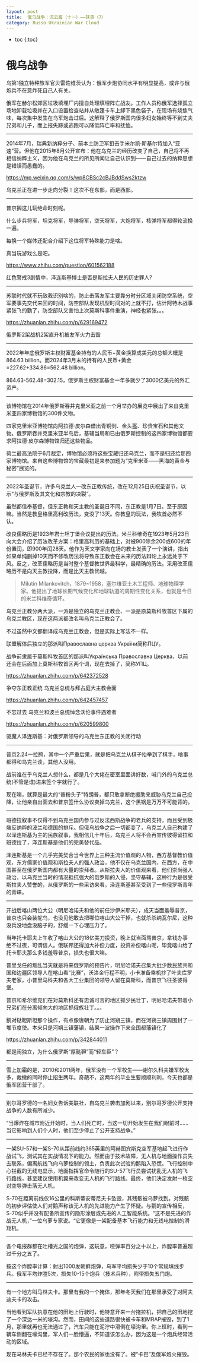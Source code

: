 ```yaml
---
layout: post
title:  俄乌战争：流云篇（十一）——轶事（7）
category: Russo Ukrainian War Cloud
---
```


* toc
{:toc}

# 俄乌战争

乌第1独立特种旅军官贝雷佐维茨认为：俄军步炮协同水平有明显提高，或许与俄炮兵不在意炸死自己人有关。

俄军在赫尔松郊区垃圾填埋厂内擅自处理填埋阵亡战友。工作人员称俄军选择孤立场地卸载垃圾并在入口设置检查站并从敞篷卡车上卸下黑色袋子，在现场有烧焦气味，每次集中发生在乌军炮击过后。这解释了俄罗斯国内很多妇女始终等不到丈夫兄弟和儿子，而上报失踪或逃跑可以降低阵亡率和抚恤。

---

2014年7月，瑞典新纳粹分子、前本土防卫军狙击手米尔凯·斯基尔特加入“亚速”营。但他在2015年8月公开宣布：他在乌克兰的经历改变了自己，自己将不再相信纳粹主义，因为他在乌克兰的所见所闻让自己认识到——自己过去的纳粹思想是错误而愚蠢的。

https://mp.weixin.qq.com/s/wp8CBSc2cBJBddSws2ktzw

乌克兰正在进一步走向分裂！这次不在东部，而是西部。

---

普京搁这儿玩绝命时刻呢。

什么步兵将军，坦克将军，导弹将军，空天将军，大炮将军，核弹将军都得轮流换一遍。

每换一个媒体还配合介绍下这位将军特殊能力是啥。

真当玩游戏么是吧。

https://www.zhihu.com/question/601562188

红色警戒3剧情中，泽连斯基博士是否是斯拉夫人民的历史罪人?

---

苏联时代就不玩敌我识别啥的，防止击落友军主要靠分时分区域关闭防空系统，空军要事先交代来回的时间，防空部队发现机型时间对的上就不打，估计阿特木战事紧张飞的勤了，防空部队又害怕上次莫斯科事件重演，神经也紧张。。。

https://zhuanlan.zhihu.com/p/629169472

俄罗斯2架战机2架直升机被友军火力击毁

---

2022年年底俄罗斯主权财富基金持有的人民币+黄金换算成美元的总额大概是864.63 billion。而2024年3月末的持有的人民币+黄金=227.62+334.86=562.48 billion。

864.63-562.48=302.15，俄罗斯主权财富基金一年多就少了3000亿美元的外汇资产。

---

该博物馆在2014年俄罗斯吞并克里米亚之前一个月举办的展览中展出了来自克里米亚四家博物馆的300件文物。

四家克里米亚博物馆向阿拉德·皮尔森借出青铜剑、金头盔、珍贵宝石和其他文物。俄罗斯吞并克里米亚半岛后，基辅当局和已由俄罗斯控制的这四家博物馆都要求阿拉德·皮尔森博物馆归还这些物品。

荷兰最高法院于6月裁定，博物馆必须将这些宝藏归还乌克兰，而不是归还给那四家博物馆。来自这些博物馆的宝藏最初是来参加题为“克里米亚——黑海的黄金与秘密”展览的。

---

2022年圣诞节，许多乌克兰人一改东正教传统，改在12月25日庆祝圣诞节，以示“与俄罗斯及其文化和宗教的决裂”。

虽然都信奉基督，但东正教和天主教的圣诞日不同，东正教是1月7日。至于原因嘛。当然是教皇格里高利改历法，变没了13天。你教皇的玩法，我牧首必然不认。

改良儒略历是1923年君士坦丁堡会议提出的历法。米兰科维奇在1923年5月23日向大会介绍了历法改革方案：格里高利历的基础上，对被900除余200或600的年份置闰，即900年闰28天。他作为天文学家向在场的教士发表了一个演讲，指出如果单纯删掉10天而不修改历法将导致东正教会在未来的历法辩论上永远处于下风。反之，改革儒略历是当时整个基督教世界最科学，最精确的历法。采用改革儒略历不是向天主教投降，而是比天主教优越。

>Milutin Milankovitch，1879~1958，塞尔维亚土木工程师、地球物理学家。他提出了地球长期气候变化和地球轨道的周期性变化关系，也就是今日的米兰科维奇循环。

乌克兰正教分两大派，一派是独立的乌克兰正教会、一派是原莫斯科牧首区下属的乌克兰教区，现在这两派都改名叫乌克兰正教会了。

不过虽然中文都翻译成乌克兰正教会，但是实际上写法不一样。

联盟解体后独立的那派叫Православна церква України简称ПЦУ。

战争前隶属于莫斯科牧首区的那派叫Українська Православна Церква，以前还会在后面加上莫斯科牧首区两个词，现在去掉了，简称УПЦ。

https://zhuanlan.zhihu.com/p/642372528

争夺东正教正统 乌克兰总统与拜占庭大主教会面

https://zhuanlan.zhihu.com/p/642457457

不忘过去 乌克兰和波兰总统悼念沃伦事件遇难者

https://zhuanlan.zhihu.com/p/620599800

驱魔人泽连斯基：对俄罗斯领导的乌克兰东正教的关闭行动

---

普京2.24一拉胯，其中一个严重后果，就是把乌克兰从棋子抬举到了棋手，啥事都得和乌克兰谈，其他人没用。

战前谁在乎乌克兰人想什么，都是几个大佬在密室里面讲好数，喊门外的乌克兰总统(不管是谁)进来签个字就行了。

现在嘛，就算是最大的“普粉头子”特朗普，都只敢拿断绝援助来威胁乌克兰自己投降，让他亲自出面去和普京签什么协议卖掉乌克兰，这个黑锅是万万不可能背的。

---

班德拉叙事不仅得不到乌克兰国内参与过反法西斯战争的老兵的支持，而且受到极端反纳粹的波兰和德国的排斥。但俄乌战争之后一切都变了，乌克兰人自己构建了以泽连斯基为主的民族叙事，我相信几十年后，乌克兰人将不会再宣传彼得留拉和班德拉了，泽连斯基是他们的完美替代品。

泽连斯基是一个几乎完美契合当今世界上三种主流价值观的人物，西方基督教价值观，东方儒家价值观和斯拉夫人的强人政治，他不仅在乌克兰国内，在西方，在中国甚至在俄罗斯国内都有大量的崇拜者。从斯拉夫人的价值观来看，他们崇尚强人政治，以乌克兰当时的情况抵抗强大的俄罗斯的入侵，坚守基辅，这种行为是很受斯拉夫人赞誉的，从俄罗斯的一些采访来看，泽连斯基甚至受到了一些俄罗斯青年的青睐。

---

开战后喀山两位大公（明尼哈诺夫和他的前任沙伊米耶夫），成天当面羞辱普京，普京也只会装鸵鸟，也没见他敢去把哪位喀山大公干掉，也就杀杀纳瓦尔尼，这种没兵没地盘没脑子的，舒缓一下心理压力了。

当年托卡耶夫上午收了喀山大公的18亿美刀投资，晚上就当面骂普京，拿钱办事绝不过夜，可谓信人。俄联邦还得加大补偿力度，投资补偿喀山呢，毕竟喀山给了托卡耶夫那么多钱羞辱普京，损失也很大嘛。

普里戈任的叛乱当天就是将来俄罗斯的预告片，明尼哈诺夫召集大批少数民族共和国和边疆区领导人在喀山看“比赛”，沃洛金行程不明，小卡准备乘机抄了叶夫库罗夫老家，小普里马科夫和各大工业集团的领导人留在莫斯科，而普京飞往圣彼得堡。

普京和希尔维克们在对莫斯科还有忠诚可言的地区抓少民壮丁，明尼哈诺夫带着小兄弟们在分离倾向大的地区抓俄族壮丁。。。

鹅对鞑靼斯坦那个操作，有点像唐朝为了防止河朔三镇，而在河朔三镇周围封了一堆节度使。本来只是河朔三镇藩镇，结果一波操作下来全国都藩镇化了

https://zhuanlan.zhihu.com/p/342844011

都是闹独立，为什么俄罗斯“厚鞑靼”而“轻车臣”？

---

雪上加霜的是，2010和2011两年，俄军没有一个军校生——谢尔久科夫嫌军校太多，裁撤的同时停止招生两年。奇葩不，这两年的毕业生要顺顺利利，今天也都是俄军团营干部了。

---

别尔哥罗德的一名妇女告诉美联社，自乌克兰袭击加剧以来，别尔哥罗德公开支持战争的人数有所减少。

“当爆炸在城市附近开始时，当人们死亡时，当这一切开始发生在我们眼前时......当它影响到人们个人时，他们至少停止了公开支持战争。”

---

一架SU-57和一架S-70从距前线约365英里的阿赫图宾斯克空军基地起飞进行作战试飞，测试其在实战情况下的能力。然而由于技术故障，无人机与地面操作员失去联系，偏离航线飞向乌萝控制的领土，负责此次试验的鹅陷入恐慌。飞行控制中心拦截的无线电显示，地面指挥官命令随行的SU-57飞行员尝试扰乱无人机的飞行路线，甚至建议使用机翼来改变无人机的飞行路线。最终，他们决定发射一枚空对空导弹击落无人机。

S-70在距离前线仅16公里的科斯蒂安蒂尼夫卡坠毁，其残骸被乌萝找到。对残骸的初步评估使人们对鹅声称该无人机的先进能力产生了怀疑。与鹅的宣传相反，S-70似乎并没有配备所宣传的隐形涂层或先进的人工智能系统。“这不是先进的作战无人机，”一位乌萝专家说。“它更像是一架配备基本飞行能力和无线电控制的滑翔机。

---

各个电报群都在吐槽光之国的炮弹，这玩意，哑弹率百分之十以上，炸膛率普遍超过千分之五了。

按这个炸膛率计算：射出1000发朝鲜炮弹，乌军平均损失少于10个常规填线步兵。俄军平均炸膛5次，损失10-15个炮兵（技术兵种），附带损失五门炮。

---

有一个地方叫马林夫卡。那里有我的一个掩体，那年冬天我们在那里承受了对阿夫迪夫卡的攻击。

当他看到军队执意在他的田地上行驶时，他特意开来一台拖拉机，把自己的田地挖了一个深达一米的壕沟。然而，田间的这些道路很快被卡车和MRAP摧毁，到了1月，那里就再也无法通过了，汽车只能在泥泞中滑倒在壕沟里。你上班时，看到一辆车侧翻在壕沟里，军人们一脸懵逼，不知道该怎么办，因为这是一个炮兵经常活动的区域。

现在马林夫卡已经不存在了。那个农民的家也没有了。被“卡巴”及俄军炮火摧毁。

